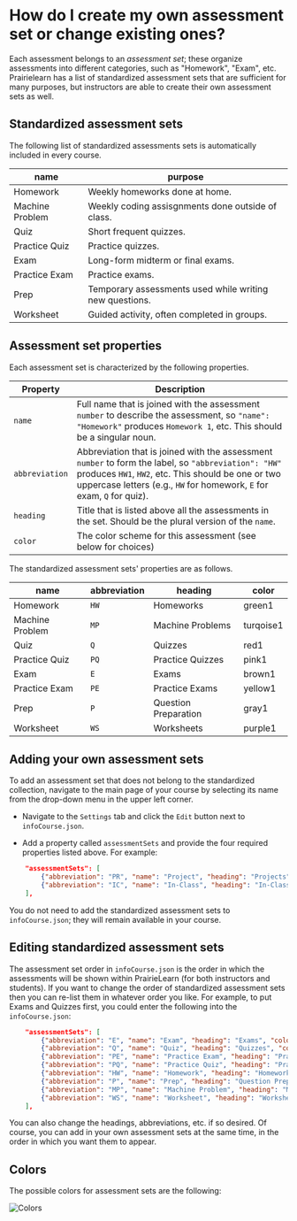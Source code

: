 # How do I create my own assessment set or change existing ones?

[//]: # (A lot of this content was copied from course.md - "Course Configuration".  Delete from there?)


Each assessment belongs to an *assessment set*; these organize assessments into different categories, such as "Homework", "Exam", etc.   Prairielearn has a list of standardized assessment sets that are sufficient for many purposes, but instructors are able to create their own assessment sets as well.

## Standardized assessment sets

The following list of standardized assessments sets is automatically included in every course. 

name | purpose
--- | ---
Homework | Weekly homeworks done at home.
Machine Problem | Weekly coding assisgnments done outside of class.
Quiz | Short frequent quizzes.
Practice Quiz | Practice quizzes.
Exam | Long-form midterm or final exams.
Practice Exam | Practice exams.
Prep | Temporary assessments used while writing new questions.
Worksheet | Guided activity, often completed in groups.


## Assessment set properties
Each assessment set is characterized by the following properties.

Property | Description
--- | ---
`name` | Full name that is joined with the assessment `number` to describe the assessment, so `"name": "Homework"` produces `Homework 1`, etc. This should be a singular noun.
`abbreviation` | Abbreviation that is joined with the assessment `number` to form the label, so `"abbreviation": "HW"` produces `HW1`, `HW2`, etc. This should be one or two uppercase letters (e.g., `HW` for homework, `E` for exam, `Q` for quiz).
`heading` | Title that is listed above all the assessments in the set. Should be the plural version of the `name`.
`color` | The color scheme for this assessment (see below for choices)

The standardized assessment sets' properties are as follows.

name | abbreviation | heading | color
--- | --- | --- | ---
Homework | `HW` | Homeworks | green1
Machine Problem | `MP` | Machine Problems | turqoise1
Quiz | `Q` | Quizzes | red1
Practice Quiz | `PQ` | Practice Quizzes | pink1
Exam | `E` | Exams | brown1
Practice Exam | `PE` | Practice Exams | yellow1
Prep | `P` | Question Preparation | gray1
Worksheet | `WS` | Worksheets | purple1



## Adding your own assessment sets

To add an assessment set that does not belong to the standardized collection, navigate to the main page of your course by selecting its name from the drop-down menu in the upper left corner.

* Navigate to the `Settings` tab and click the `Edit` button next to `infoCourse.json`.

* Add a property called `assessmentSets` and provide the four required properties listed above.  For example:
```json
    "assessmentSets": [
        {"abbreviation": "PR", "name": "Project", "heading": "Projects", "color": "pink2"},
        {"abbreviation": "IC", "name": "In-Class", "heading": "In-Class Examples", "color": "yellow3"}
    ],
```

You do not need to add the standardized assessment sets to `infoCourse.json`; they will remain available in your course.

## Editing standardized assessment sets

The assessment set order in `infoCourse.json` is the order in which the assessments will be shown within PrairieLearn (for both instructors and students). If you want to change the order of standardized assessment sets then you can re-list them in whatever order you like. For example, to put Exams and Quizzes first, you could enter the following into the `infoCourse.json`:

```json
    "assessmentSets": [
        {"abbreviation": "E", "name": "Exam", "heading": "Exams", "color": "brown1"},
        {"abbreviation": "Q", "name": "Quiz", "heading": "Quizzes", "color": "red1"},
        {"abbreviation": "PE", "name": "Practice Exam", "heading": "Practice Exams", "color": "yellow1"},
        {"abbreviation": "PQ", "name": "Practice Quiz", "heading": "Practice Quizzes", "color": "pink1"},
        {"abbreviation": "HW", "name": "Homework", "heading": "Homeworks", "color": "green1"},
        {"abbreviation": "P", "name": "Prep", "heading": "Question Preparation", "color": "gray1"},
        {"abbreviation": "MP", "name": "Machine Problem", "heading": "Machine Problems", "color": "turquoise1"},
        {"abbreviation": "WS", "name": "Worksheet", "heading": "Worksheets", "color": "purple1"}
    ],
```

You can also change the headings, abbreviations, etc. if so desired.  Of course, you can add in your own assessment sets at the same time, in the order in which you want them to appear.  

## Colors

The possible colors for assessment sets are the following: 

![Colors](colors.png)
